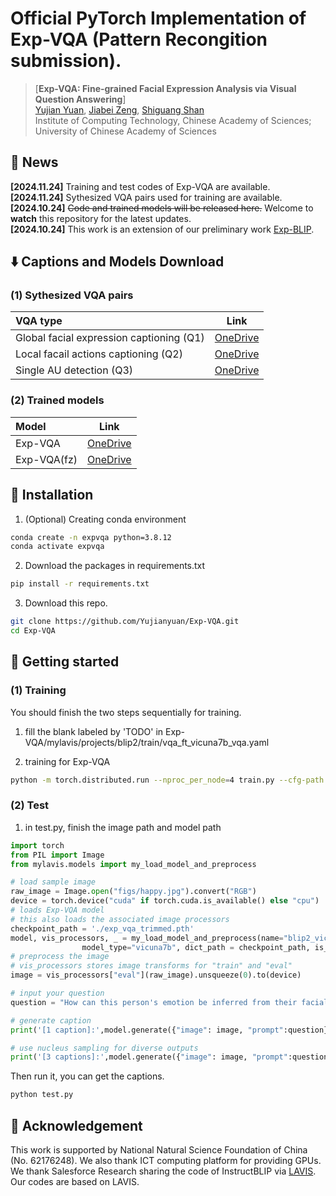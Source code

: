 # Official PyTorch Implementation of Exp-VQA (Pattern Recongition submission).

> [**Exp-VQA: Fine-grained Facial Expression Analysis via Visual Question Answering**]<br>
> [Yujian Yuan](https://vipl.ict.ac.cn/edu/student/master/202210/t20221019_123529.html), [Jiabei Zeng](https://vipl.ict.ac.cn/edu/teacher/mastersupvisor/202205/t20220517_35778.html), [Shiguang Shan](https://scholar.google.com/citations?user=Vkzd7MIAAAAJ&hl=zh-CN)<br>Institute of Computing Technology, Chinese Academy of Sciences;
 University of Chinese Academy of Sciences



## 📰 News

**[2024.11.24]** Training and test codes of Exp-VQA are available. <br>
**[2024.11.24]** Sythesized VQA pairs used for training are available. <br>
**[2024.10.24]** ~~Code and trained models will be released here.~~ Welcome to **watch** this repository for the latest updates. <br>
**[2024.10.24]** This work is an extension of our preliminary work [Exp-BLIP](https://github.com/Yujianyuan/Exp-BLIP).


## ⬇️ Captions and Models Download


### <div id="custom-id">(1) Sythesized VQA pairs</div>
| VQA type                         |                                                    Link                                                    |
|:------------------------------------|:-------------------------------------------------------------------------------------------------------:| 
| Global facial expression captioning (Q1)    					   |     [OneDrive](https://1drv.ms/u/c/911439f8f8607bd9/EVmcitRwqihDuDcPUopvNccBOUcxW6CYFcYGcy9K0sn6BQ?e=gzWrA0)|
| Local facail actions captioning (Q2)                   |     [OneDrive](https://1drv.ms/u/c/911439f8f8607bd9/EaL_izsHY6lHjzaKoEb-_y4BBOu73rJLVGBD2IGhJftIQA?e=ieXgEN)   |
| Single AU detection (Q3)          |     [OneDrive](https://1drv.ms/u/c/911439f8f8607bd9/EdRcpUjKadVEpMGH14Lm1NQBpue5JO3k8aXC1ggocF7dig?e=Jg9qhl)    | 


<a name="text"></a>
### (2) Trained models
| Model                         |                                                    Link                                                    |
|:------------------------------------|:-------------------------------------------------------------------------------------------------------:| 
| Exp-VQA    			|     [OneDrive](https://1drv.ms/u/c/911439f8f8607bd9/ET9CKYzE2aVLtPG1i12lIwIBCtfg7RkuCAQe3Jv8x7f1iA?e=Y1J6xu)|
| Exp-VQA(fz)             |     [OneDrive](https://1drv.ms/u/c/911439f8f8607bd9/EZLg4kUnqiNPpyuFFxko_nEB4MWSP2zku8go9nZRczkbDw?e=xbH3UD)    |


## 🔨 Installation

1. (Optional) Creating conda environment

```bash
conda create -n expvqa python=3.8.12
conda activate expvqa
```

2. Download the packages in requirements.txt 

```bash
pip install -r requirements.txt 
```

3. Download this repo. 
```bash
git clone https://github.com/Yujianyuan/Exp-VQA.git
cd Exp-VQA
```

## 🚀 Getting started

### (1) Training

You should finish the two steps sequentially for training.

1. fill the blank labeled by 'TODO' in Exp-VQA/mylavis/projects/blip2/train/vqa_ft_vicuna7b_vqa.yaml

2. training for Exp-VQA
```bash
python -m torch.distributed.run --nproc_per_node=4 train.py --cfg-path mylavis/projects/blip2/train/vqa_ft_vicuna7b_vqa.yaml
```
### (2) Test

1. in test.py, finish the image path and model path
```python
import torch
from PIL import Image
from mylavis.models import my_load_model_and_preprocess

# load sample image
raw_image = Image.open("figs/happy.jpg").convert("RGB")
device = torch.device("cuda" if torch.cuda.is_available() else "cpu")
# loads Exp-VQA model
# this also loads the associated image processors
checkpoint_path = './exp_vqa_trimmed.pth'
model, vis_processors, _ = my_load_model_and_preprocess(name="blip2_vicuna_instruct",
                model_type="vicuna7b", dict_path = checkpoint_path, is_eval=True, device=device)
# preprocess the image
# vis_processors stores image transforms for "train" and "eval" 
image = vis_processors["eval"](raw_image).unsqueeze(0).to(device)

# input your question
question = "How can this person's emotion be inferred from their facial actions?"

# generate caption
print('[1 caption]:',model.generate({"image": image, "prompt":question}))

# use nucleus sampling for diverse outputs 
print('[3 captions]:',model.generate({"image": image, "prompt":question}, use_nucleus_sampling=True, num_captions=3))
```
Then run it, you can get the captions.
```bash
python test.py
```



## 🤝 Acknowledgement
This work is supported by National Natural Science Foundation of China (No. 62176248). We also thank ICT computing platform for providing GPUs. We thank Salesforce Research sharing the code of InstructBLIP via [LAVIS](https://github.com/salesforce/LAVIS). Our codes are based on LAVIS.




